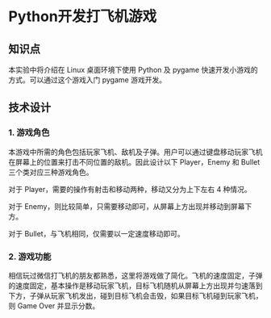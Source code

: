 # Python开发打飞机游戏  

## 知识点  

本实验中将介绍在 Linux 桌面环境下使用 Python 及 pygame 快速开发小游戏的方式。可以通过这个游戏入门 pygame 游戏开发。  

## 技术设计  

### 1. 游戏角色  

本游戏中所需的角色包括玩家飞机、敌机及子弹。用户可以通过键盘移动玩家飞机在屏幕上的位置来打击不同位置的敌机。因此设计以下 Player，Enemy 和 Bullet 三个类对应三种游戏角色。  

对于 Player，需要的操作有射击和移动两种，移动又分为上下左右 4 种情况。  

对于 Enemy，则比较简单，只需要移动即可，从屏幕上方出现并移动到屏幕下方。  

对于 Bullet，与飞机相同，仅需要以一定速度移动即可。  

### 2. 游戏功能  

相信玩过微信打飞机的朋友都熟悉，这里将游戏做了简化。飞机的速度固定，子弹的速度固定，基本操作是移动玩家飞机，目标飞机随机从屏幕上方出现并匀速落到下方，子弹从玩家飞机发出，碰到目标飞机会击毁，如果目标飞机碰到玩家飞机，则 Game Over 并显示分数。  